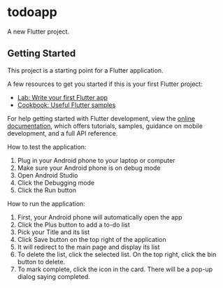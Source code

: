 # todoapp

A new Flutter project.

## Getting Started

This project is a starting point for a Flutter application.

A few resources to get you started if this is your first Flutter project:

- [Lab: Write your first Flutter app](https://docs.flutter.dev/get-started/codelab)
- [Cookbook: Useful Flutter samples](https://docs.flutter.dev/cookbook)

For help getting started with Flutter development, view the
[online documentation](https://docs.flutter.dev/), which offers tutorials,
samples, guidance on mobile development, and a full API reference.

How to test the application:
1. Plug in your Android phone to your laptop or computer
2. Make sure your Android phone is on debug mode
3. Open Android Studio
4. Click the Debugging mode
5. Click the Run button

How to run the application:
1. First, your Android phone will automatically open the app
2. Click the Plus button to add a to-do list
3. Pick your Title and its list
4. Click Save button on the top right of the application
5. It will redirect to the main page and display its list
6. To delete the list, click the selected list. On the top right, click the bin button to delete.
7. To mark complete, click the icon in the card. There will be a pop-up dialog saying completed.